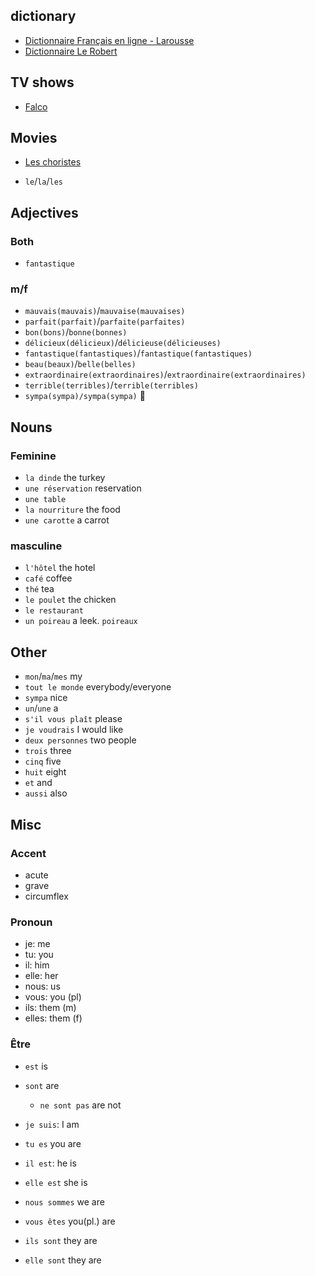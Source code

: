 ## dictionary

- [Dictionnaire Français en ligne - Larousse](https://www.larousse.fr/dictionnaires/francais-monolingue)
- [Dictionnaire Le Robert](https://www.lerobert.com/logiciels)

## TV shows

- [Falco](https://www.iyf.tv/?from=1)

## Movies

- [Les choristes](https://www.ifsp.tv/play?id=JqmYq8W6jP9)


- `le`/`la`/`les`

## Adjectives

### Both

- `fantastique`

### m/f

- `mauvais(mauvais)`/`mauvaise(mauvaises)`
- `parfait(parfait)`/`parfaite(parfaites)`
- `bon(bons)`/`bonne(bonnes)`
- `délicieux(délicieux)`/`délicieuse(délicieuses)`
- `fantastique(fantastiques)`/`fantastique(fantastiques)`
- `beau(beaux)`/`belle(belles)`
- `extraordinaire(extraordinaires)`/`extraordinaire(extraordinaires)`
- `terrible(terribles)`/`terrible(terribles)`
- `sympa(sympa)/sympa(sympa)`


## Nouns

### Feminine

- `la dinde` the turkey
- `une réservation` reservation
- `une table`
- `la nourriture` the food
- `une carotte` a carrot


### masculine

- `l'hôtel` the hotel
- `café` coffee 
- `thé` tea
- `le poulet` the chicken
- `le restaurant`
- `un poireau` a leek. `poireaux`


## Other

- `mon`/`ma`/`mes` my
- `tout le monde` everybody/everyone
- `sympa` nice
- `un`/`une` a
- `s'il vous plaît` please
- `je voudrais` I would like
- `deux personnes` two people
- `trois` three
- `cinq` five
- `huit` eight
- `et` and
- `aussi` also

## Misc

### Accent

- acute
- grave
- circumflex


### Pronoun 

- je: me
- tu: you
- il: him
- elle: her
- nous: us
- vous: you (pl)
- ils: them (m)
- elles: them (f)

### Être

- `est` is
- `sont` are
  - `ne sont pas` are not

- `je suis`: I am
- `tu es` you are
- `il est`: he is
- `elle est` she is
- `nous sommes` we are
- `vous êtes` you(pl.) are
- `ils sont` they are
- `elle sont` they are




